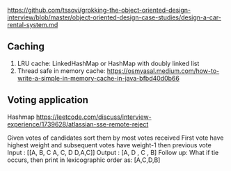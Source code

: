 https://github.com/tssovi/grokking-the-object-oriented-design-interview/blob/master/object-oriented-design-case-studies/design-a-car-rental-system.md

Caching
-------------------------
1. LRU cache: LinkedHashMap or HashMap with doubly linked list
2. Thread safe in memory cache: https://osmyasal.medium.com/how-to-write-a-simple-in-memory-cache-in-java-bfbd40d0b66

Voting application
-----------------------
Hashmap
https://leetcode.com/discuss/interview-experience/1739628/atlassian-sse-remote-reject

Given votes of candidates sort them by most votes received
First vote have highest weight and subsequent votes have weight-1 then previous vote
Input : [[A, B, C
A, C, D
D,A,C]]
Output : [A, D , C , B]
Follow up: What if tie occurs, then print in lexicographic order as: [A,C,D,B]






